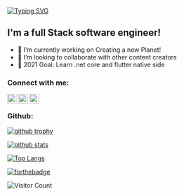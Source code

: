 [![Typing SVG](https://readme-typing-svg.herokuapp.com/?lines=Hi+there;My+name+is+Hamid+Musayev;I+am+software+engineer+from+Azerbaijan&multiline=true&font=poppins&height=120&size=40&center=true)](https://git.io/typing-svg)



## I'm a full Stack software engineer!

- 🔭 I’m currently working on Creating a new Planet!
- 👯 I’m looking to collaborate with other content creators
- 🥅 2021 Goal: Learn .net core and flutter native side

### Connect with me:

[<img align="left" alt="hemidvsmusayev24 | Facebook" width="22px" src="https://cdn.jsdelivr.net/npm/simple-icons@3.6.0/icons/facebook.svg" />](https://www.facebook.com/hemidvsmusayev24)
[<img align="left" alt="hemidvsmusayev@gmail.com | Gmail" width="22px" src="https://cdn.jsdelivr.net/npm/simple-icons@3.6.0/icons/gmail.svg" />](hemidvsmusayev@gmail.com)
[<img align="left" alt="hemidvs | Instagram" width="22px" src="https://cdn.jsdelivr.net/npm/simple-icons@v3/icons/instagram.svg" />](https://www.instagram.com/hemidvs/)

<br />



### Github:

[![github trophy](https://github-profile-trophy.vercel.app/?username=Hamidvs24&row=1&margin-w=8)](https://github.com/ryo-ma/github-profile-trophy)

[![github stats](https://github-readme-stats.vercel.app/api?username=Hamidvs24)](https://github.com/anuraghazra/github-readme-stats)

[![Top Langs](https://github-readme-stats.vercel.app/api/top-langs/?username=Hamidvs24&layout=compact)](https://github.com/anuraghazra/github-readme-stats)

[![forthebadge](https://forthebadge.com/images/badges/not-a-bug-a-feature.svg)](https://forthebadge.com)


![Visitor Count](https://profile-counter.glitch.me/{hemidvs}/count.svg)
